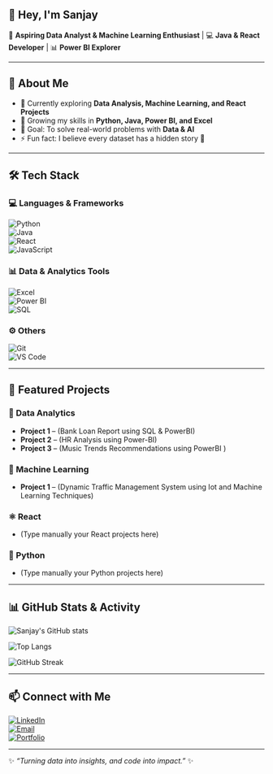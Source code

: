 ## 👋 Hey, I'm Sanjay  

🚀 **Aspiring Data Analyst & Machine Learning Enthusiast** | 💻 **Java & React Developer** | 📊 **Power BI Explorer**  

---

## 🌟 About Me  
- 🔭 Currently exploring **Data Analysis, Machine Learning, and React Projects**  
- 🌱 Growing my skills in **Python, Java, Power BI, and Excel**  
- 🎯 Goal: To solve real-world problems with **Data & AI**  
- ⚡ Fun fact: I believe every dataset has a hidden story 📖  

---

## 🛠️ Tech Stack  

### 💻 Languages & Frameworks  
![Python](https://img.shields.io/badge/Python-3776AB?style=for-the-badge&logo=python&logoColor=white)  
![Java](https://img.shields.io/badge/Java-ED8B00?style=for-the-badge&logo=openjdk&logoColor=white)  
![React](https://img.shields.io/badge/React-20232A?style=for-the-badge&logo=react&logoColor=61DAFB)  
![JavaScript](https://img.shields.io/badge/JavaScript-F7DF1E?style=for-the-badge&logo=javascript&logoColor=black)  

### 📊 Data & Analytics Tools  
![Excel](https://img.shields.io/badge/Excel-217346?style=for-the-badge&logo=microsoft-excel&logoColor=white)  
![Power BI](https://img.shields.io/badge/PowerBI-F2C811?style=for-the-badge&logo=powerbi&logoColor=black)  
![SQL](https://img.shields.io/badge/SQL-003B57?style=for-the-badge&logo=database&logoColor=white)  

### ⚙️ Others  
![Git](https://img.shields.io/badge/Git-F05032?style=for-the-badge&logo=git&logoColor=white)  
![VS Code](https://img.shields.io/badge/VSCode-0078d7?style=for-the-badge&logo=visual-studio-code&logoColor=white)  

---

## 📌 Featured Projects  

### 🔎 Data Analytics  
- **Project 1** – (Bank Loan Report using SQL & PowerBI)  
- **Project 2** – (HR Analysis using Power-BI)  
- **Project 3** – (Music Trends Recommendations using PowerBI )  

### 🤖 Machine Learning  
- **Project 1** – (Dynamic Traffic Management System using Iot and Machine Learning Techniques)  

### ⚛️ React  
- (Type manually your React projects here)  

### 🐍 Python  
- (Type manually your Python projects here)  

---

## 📊 GitHub Stats & Activity  

![Sanjay's GitHub stats](https://github-readme-stats.vercel.app/api?username=YourGitHubUsername&show_icons=true&theme=radical)  

![Top Langs](https://github-readme-stats.vercel.app/api/top-langs/?username=YourGitHubUsername&layout=compact&theme=tokyonight)  

![GitHub Streak](https://streak-stats.demolab.com?user=YourGitHubUsername&theme=highcontrast)  

---

## 📫 Connect with Me  

[![LinkedIn](https://img.shields.io/badge/LinkedIn-0A66C2?style=for-the-badge&logo=linkedin&logoColor=white)](your-linkedin-link)  
[![Email](https://img.shields.io/badge/Email-D14836?style=for-the-badge&logo=gmail&logoColor=white)](mailto:your-email@example.com)  
[![Portfolio](https://img.shields.io/badge/Portfolio-000000?style=for-the-badge&logo=vercel&logoColor=white)](your-portfolio-link)  

---

✨ *“Turning data into insights, and code into impact.”* ✨  
